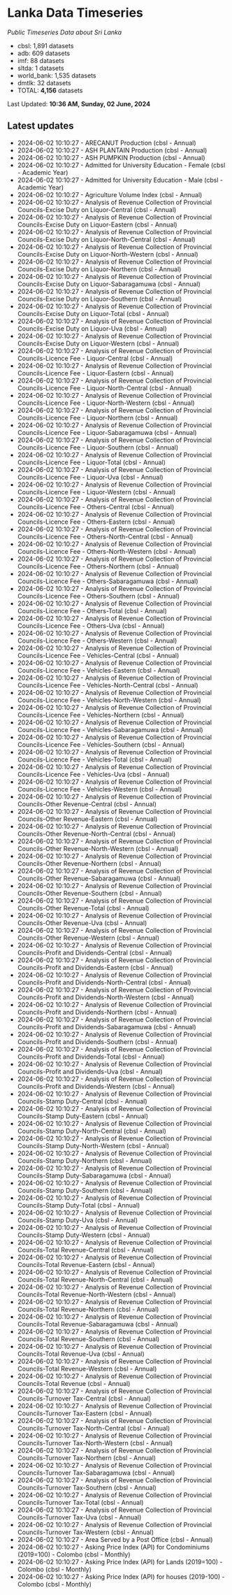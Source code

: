 # Lanka Data Timeseries
*Public Timeseries Data about Sri Lanka*

* cbsl: 1,891 datasets
* adb: 609 datasets
* imf: 88 datasets
* sltda: 1 datasets
* world_bank: 1,535 datasets
* dmtlk: 32 datasets
* TOTAL: **4,156** datasets

Last Updated: **10:36 AM, Sunday, 02 June, 2024**

## Latest updates

* 2024-06-02 10:10:27 - ARECANUT Production (cbsl - Annual)
* 2024-06-02 10:10:27 - ASH PLANTAIN Production (cbsl - Annual)
* 2024-06-02 10:10:27 - ASH PUMPKIN Production (cbsl - Annual)
* 2024-06-02 10:10:27 - Admitted for University Education - Female (cbsl - Academic Year)
* 2024-06-02 10:10:27 - Admitted for University Education - Male (cbsl - Academic Year)
* 2024-06-02 10:10:27 - Agriculture Volume Index (cbsl - Annual)
* 2024-06-02 10:10:27 - Analysis of Revenue Collection of Provincial Councils-Excise Duty on Liquor-Central (cbsl - Annual)
* 2024-06-02 10:10:27 - Analysis of Revenue Collection of Provincial Councils-Excise Duty on Liquor-Eastern (cbsl - Annual)
* 2024-06-02 10:10:27 - Analysis of Revenue Collection of Provincial Councils-Excise Duty on Liquor-North-Central (cbsl - Annual)
* 2024-06-02 10:10:27 - Analysis of Revenue Collection of Provincial Councils-Excise Duty on Liquor-North-Western (cbsl - Annual)
* 2024-06-02 10:10:27 - Analysis of Revenue Collection of Provincial Councils-Excise Duty on Liquor-Northern (cbsl - Annual)
* 2024-06-02 10:10:27 - Analysis of Revenue Collection of Provincial Councils-Excise Duty on Liquor-Sabaragamuwa (cbsl - Annual)
* 2024-06-02 10:10:27 - Analysis of Revenue Collection of Provincial Councils-Excise Duty on Liquor-Southern (cbsl - Annual)
* 2024-06-02 10:10:27 - Analysis of Revenue Collection of Provincial Councils-Excise Duty on Liquor-Total (cbsl - Annual)
* 2024-06-02 10:10:27 - Analysis of Revenue Collection of Provincial Councils-Excise Duty on Liquor-Uva (cbsl - Annual)
* 2024-06-02 10:10:27 - Analysis of Revenue Collection of Provincial Councils-Excise Duty on Liquor-Western (cbsl - Annual)
* 2024-06-02 10:10:27 - Analysis of Revenue Collection of Provincial Councils-Licence Fee - Liquor-Central (cbsl - Annual)
* 2024-06-02 10:10:27 - Analysis of Revenue Collection of Provincial Councils-Licence Fee - Liquor-Eastern (cbsl - Annual)
* 2024-06-02 10:10:27 - Analysis of Revenue Collection of Provincial Councils-Licence Fee - Liquor-North-Central (cbsl - Annual)
* 2024-06-02 10:10:27 - Analysis of Revenue Collection of Provincial Councils-Licence Fee - Liquor-North-Western (cbsl - Annual)
* 2024-06-02 10:10:27 - Analysis of Revenue Collection of Provincial Councils-Licence Fee - Liquor-Northern (cbsl - Annual)
* 2024-06-02 10:10:27 - Analysis of Revenue Collection of Provincial Councils-Licence Fee - Liquor-Sabaragamuwa (cbsl - Annual)
* 2024-06-02 10:10:27 - Analysis of Revenue Collection of Provincial Councils-Licence Fee - Liquor-Southern (cbsl - Annual)
* 2024-06-02 10:10:27 - Analysis of Revenue Collection of Provincial Councils-Licence Fee - Liquor-Total (cbsl - Annual)
* 2024-06-02 10:10:27 - Analysis of Revenue Collection of Provincial Councils-Licence Fee - Liquor-Uva (cbsl - Annual)
* 2024-06-02 10:10:27 - Analysis of Revenue Collection of Provincial Councils-Licence Fee - Liquor-Western (cbsl - Annual)
* 2024-06-02 10:10:27 - Analysis of Revenue Collection of Provincial Councils-Licence Fee - Others-Central (cbsl - Annual)
* 2024-06-02 10:10:27 - Analysis of Revenue Collection of Provincial Councils-Licence Fee - Others-Eastern (cbsl - Annual)
* 2024-06-02 10:10:27 - Analysis of Revenue Collection of Provincial Councils-Licence Fee - Others-North-Central (cbsl - Annual)
* 2024-06-02 10:10:27 - Analysis of Revenue Collection of Provincial Councils-Licence Fee - Others-North-Western (cbsl - Annual)
* 2024-06-02 10:10:27 - Analysis of Revenue Collection of Provincial Councils-Licence Fee - Others-Northern (cbsl - Annual)
* 2024-06-02 10:10:27 - Analysis of Revenue Collection of Provincial Councils-Licence Fee - Others-Sabaragamuwa (cbsl - Annual)
* 2024-06-02 10:10:27 - Analysis of Revenue Collection of Provincial Councils-Licence Fee - Others-Southern (cbsl - Annual)
* 2024-06-02 10:10:27 - Analysis of Revenue Collection of Provincial Councils-Licence Fee - Others-Total (cbsl - Annual)
* 2024-06-02 10:10:27 - Analysis of Revenue Collection of Provincial Councils-Licence Fee - Others-Uva (cbsl - Annual)
* 2024-06-02 10:10:27 - Analysis of Revenue Collection of Provincial Councils-Licence Fee - Others-Western (cbsl - Annual)
* 2024-06-02 10:10:27 - Analysis of Revenue Collection of Provincial Councils-Licence Fee - Vehicles-Central (cbsl - Annual)
* 2024-06-02 10:10:27 - Analysis of Revenue Collection of Provincial Councils-Licence Fee - Vehicles-Eastern (cbsl - Annual)
* 2024-06-02 10:10:27 - Analysis of Revenue Collection of Provincial Councils-Licence Fee - Vehicles-North-Central (cbsl - Annual)
* 2024-06-02 10:10:27 - Analysis of Revenue Collection of Provincial Councils-Licence Fee - Vehicles-North-Western (cbsl - Annual)
* 2024-06-02 10:10:27 - Analysis of Revenue Collection of Provincial Councils-Licence Fee - Vehicles-Northern (cbsl - Annual)
* 2024-06-02 10:10:27 - Analysis of Revenue Collection of Provincial Councils-Licence Fee - Vehicles-Sabaragamuwa (cbsl - Annual)
* 2024-06-02 10:10:27 - Analysis of Revenue Collection of Provincial Councils-Licence Fee - Vehicles-Southern (cbsl - Annual)
* 2024-06-02 10:10:27 - Analysis of Revenue Collection of Provincial Councils-Licence Fee - Vehicles-Total (cbsl - Annual)
* 2024-06-02 10:10:27 - Analysis of Revenue Collection of Provincial Councils-Licence Fee - Vehicles-Uva (cbsl - Annual)
* 2024-06-02 10:10:27 - Analysis of Revenue Collection of Provincial Councils-Licence Fee - Vehicles-Western (cbsl - Annual)
* 2024-06-02 10:10:27 - Analysis of Revenue Collection of Provincial Councils-Other Revenue-Central (cbsl - Annual)
* 2024-06-02 10:10:27 - Analysis of Revenue Collection of Provincial Councils-Other Revenue-Eastern (cbsl - Annual)
* 2024-06-02 10:10:27 - Analysis of Revenue Collection of Provincial Councils-Other Revenue-North-Central (cbsl - Annual)
* 2024-06-02 10:10:27 - Analysis of Revenue Collection of Provincial Councils-Other Revenue-North-Western (cbsl - Annual)
* 2024-06-02 10:10:27 - Analysis of Revenue Collection of Provincial Councils-Other Revenue-Northern (cbsl - Annual)
* 2024-06-02 10:10:27 - Analysis of Revenue Collection of Provincial Councils-Other Revenue-Sabaragamuwa (cbsl - Annual)
* 2024-06-02 10:10:27 - Analysis of Revenue Collection of Provincial Councils-Other Revenue-Southern (cbsl - Annual)
* 2024-06-02 10:10:27 - Analysis of Revenue Collection of Provincial Councils-Other Revenue-Total (cbsl - Annual)
* 2024-06-02 10:10:27 - Analysis of Revenue Collection of Provincial Councils-Other Revenue-Uva (cbsl - Annual)
* 2024-06-02 10:10:27 - Analysis of Revenue Collection of Provincial Councils-Other Revenue-Western (cbsl - Annual)
* 2024-06-02 10:10:27 - Analysis of Revenue Collection of Provincial Councils-Profit and Dividends-Central (cbsl - Annual)
* 2024-06-02 10:10:27 - Analysis of Revenue Collection of Provincial Councils-Profit and Dividends-Eastern (cbsl - Annual)
* 2024-06-02 10:10:27 - Analysis of Revenue Collection of Provincial Councils-Profit and Dividends-North-Central (cbsl - Annual)
* 2024-06-02 10:10:27 - Analysis of Revenue Collection of Provincial Councils-Profit and Dividends-North-Western (cbsl - Annual)
* 2024-06-02 10:10:27 - Analysis of Revenue Collection of Provincial Councils-Profit and Dividends-Northern (cbsl - Annual)
* 2024-06-02 10:10:27 - Analysis of Revenue Collection of Provincial Councils-Profit and Dividends-Sabaragamuwa (cbsl - Annual)
* 2024-06-02 10:10:27 - Analysis of Revenue Collection of Provincial Councils-Profit and Dividends-Southern (cbsl - Annual)
* 2024-06-02 10:10:27 - Analysis of Revenue Collection of Provincial Councils-Profit and Dividends-Total (cbsl - Annual)
* 2024-06-02 10:10:27 - Analysis of Revenue Collection of Provincial Councils-Profit and Dividends-Uva (cbsl - Annual)
* 2024-06-02 10:10:27 - Analysis of Revenue Collection of Provincial Councils-Profit and Dividends-Western (cbsl - Annual)
* 2024-06-02 10:10:27 - Analysis of Revenue Collection of Provincial Councils-Stamp Duty-Central (cbsl - Annual)
* 2024-06-02 10:10:27 - Analysis of Revenue Collection of Provincial Councils-Stamp Duty-Eastern (cbsl - Annual)
* 2024-06-02 10:10:27 - Analysis of Revenue Collection of Provincial Councils-Stamp Duty-North-Central (cbsl - Annual)
* 2024-06-02 10:10:27 - Analysis of Revenue Collection of Provincial Councils-Stamp Duty-North-Western (cbsl - Annual)
* 2024-06-02 10:10:27 - Analysis of Revenue Collection of Provincial Councils-Stamp Duty-Northern (cbsl - Annual)
* 2024-06-02 10:10:27 - Analysis of Revenue Collection of Provincial Councils-Stamp Duty-Sabaragamuwa (cbsl - Annual)
* 2024-06-02 10:10:27 - Analysis of Revenue Collection of Provincial Councils-Stamp Duty-Southern (cbsl - Annual)
* 2024-06-02 10:10:27 - Analysis of Revenue Collection of Provincial Councils-Stamp Duty-Total (cbsl - Annual)
* 2024-06-02 10:10:27 - Analysis of Revenue Collection of Provincial Councils-Stamp Duty-Uva (cbsl - Annual)
* 2024-06-02 10:10:27 - Analysis of Revenue Collection of Provincial Councils-Stamp Duty-Western (cbsl - Annual)
* 2024-06-02 10:10:27 - Analysis of Revenue Collection of Provincial Councils-Total Revenue-Central (cbsl - Annual)
* 2024-06-02 10:10:27 - Analysis of Revenue Collection of Provincial Councils-Total Revenue-Eastern (cbsl - Annual)
* 2024-06-02 10:10:27 - Analysis of Revenue Collection of Provincial Councils-Total Revenue-North-Central (cbsl - Annual)
* 2024-06-02 10:10:27 - Analysis of Revenue Collection of Provincial Councils-Total Revenue-North-Western (cbsl - Annual)
* 2024-06-02 10:10:27 - Analysis of Revenue Collection of Provincial Councils-Total Revenue-Northern (cbsl - Annual)
* 2024-06-02 10:10:27 - Analysis of Revenue Collection of Provincial Councils-Total Revenue-Sabaragamuwa (cbsl - Annual)
* 2024-06-02 10:10:27 - Analysis of Revenue Collection of Provincial Councils-Total Revenue-Southern (cbsl - Annual)
* 2024-06-02 10:10:27 - Analysis of Revenue Collection of Provincial Councils-Total Revenue-Uva (cbsl - Annual)
* 2024-06-02 10:10:27 - Analysis of Revenue Collection of Provincial Councils-Total Revenue-Western (cbsl - Annual)
* 2024-06-02 10:10:27 - Analysis of Revenue Collection of Provincial Councils-Total Revenue (cbsl - Annual)
* 2024-06-02 10:10:27 - Analysis of Revenue Collection of Provincial Councils-Turnover Tax-Central (cbsl - Annual)
* 2024-06-02 10:10:27 - Analysis of Revenue Collection of Provincial Councils-Turnover Tax-Eastern (cbsl - Annual)
* 2024-06-02 10:10:27 - Analysis of Revenue Collection of Provincial Councils-Turnover Tax-North-Central (cbsl - Annual)
* 2024-06-02 10:10:27 - Analysis of Revenue Collection of Provincial Councils-Turnover Tax-North-Western (cbsl - Annual)
* 2024-06-02 10:10:27 - Analysis of Revenue Collection of Provincial Councils-Turnover Tax-Northern (cbsl - Annual)
* 2024-06-02 10:10:27 - Analysis of Revenue Collection of Provincial Councils-Turnover Tax-Sabaragamuwa (cbsl - Annual)
* 2024-06-02 10:10:27 - Analysis of Revenue Collection of Provincial Councils-Turnover Tax-Southern (cbsl - Annual)
* 2024-06-02 10:10:27 - Analysis of Revenue Collection of Provincial Councils-Turnover Tax-Total (cbsl - Annual)
* 2024-06-02 10:10:27 - Analysis of Revenue Collection of Provincial Councils-Turnover Tax-Uva (cbsl - Annual)
* 2024-06-02 10:10:27 - Analysis of Revenue Collection of Provincial Councils-Turnover Tax-Western (cbsl - Annual)
* 2024-06-02 10:10:27 - Area Served by a Post Office (cbsl - Annual)
* 2024-06-02 10:10:27 - Asking Price Index (API) for Condominiums (2019=100) - Colombo (cbsl - Monthly)
* 2024-06-02 10:10:27 - Asking Price Index (API) for Lands (2019=100) - Colombo (cbsl - Monthly)
* 2024-06-02 10:10:27 - Asking Price Index (API) for houses (2019-100) - Colombo (cbsl - Monthly)